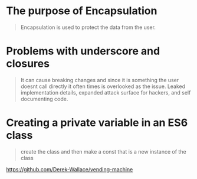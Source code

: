 # The purpose of Encapsulation

>Encapsulation is used to protect the data from the user.

# Problems with underscore and closures

>It can cause breaking changes and since it is something the user doesnt call directly it often times is overlooked as the issue. Leaked implementation details, expanded attack surface for hackers, and self documenting code.

# Creating a private variable in an ES6 class

>create the class and then make a const that is a new instance of the class


https://github.com/Derek-Wallace/vending-machine